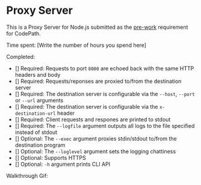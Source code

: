 # Proxy Server

This is a Proxy Server for Node.js submitted as the [pre-work](http://courses.codepath.com/snippets/intro_to_nodejs/prework) requirement for CodePath.

Time spent: [Write the number of hours you spend here]

Completed:

* [] Required: Requests to port `8000` are echoed back with the same HTTP headers and body
* [] Required: Requests/reponses are proxied to/from the destination server
* [] Required: The destination server is configurable via the `--host`, `--port`  or `--url` arguments
* [] Required: The destination server is configurable via the `x-destination-url` header
* [] Required: Client requests and respones are printed to stdout
* [] Required: The `--logfile` argument outputs all logs to the file specified instead of stdout
* [] Optional: The `--exec` argument proxies stdin/stdout to/from the destination program
* [] Optional: The `--loglevel` argument sets the logging chattiness
* [] Optional: Supports HTTPS
* [] Optional: `-h` argument prints CLI API

Walkthrough Gif:
